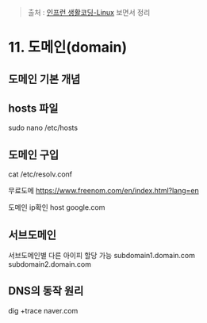 > 출처 : [인프런 생활코딩-Linux](https://inflearn.com) 보면서 정리

# 11. 도메인(domain)
## 도메인 기본 개념

## hosts 파일
sudo nano /etc/hosts
## 도메인 구입
cat /etc/resolv.conf

무료도메
https://www.freenom.com/en/index.html?lang=en

도메인 ip확인
host google.com

## 서브도메인
서브도메인별 다른 아이피 할당 가능
subdomain1.domain.com
subdomain2.domain.com

## DNS의 동작 원리
dig +trace naver.com